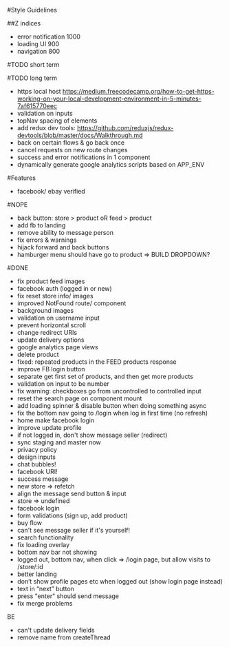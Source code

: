 #Style Guidelines

##Z indices

- error notification 1000
- loading UI 900
- navigation 800

#TODO short term

#TODO long term

- https local host https://medium.freecodecamp.org/how-to-get-https-working-on-your-local-development-environment-in-5-minutes-7af615770eec
- validation on inputs
- topNav spacing of elements
- add redux dev tools: https://github.com/reduxjs/redux-devtools/blob/master/docs/Walkthrough.md
- back on certain flows & go back once
- cancel requests on new route changes
- success and error notifications in 1 component
- dynamically generate google analytics scripts based on APP_ENV

#Features

- facebook/ ebay verified

#NOPE

- back button: store > product oR feed > product
- add fb to landing
- remove ability to message person
- fix errors & warnings
- hijack forward and back buttons
- hamburger menu should have go to product => BUILD DROPDOWN?

#DONE

- fix product feed images
- facebook auth (logged in or new)
- fix reset store info/ images
- improved NotFound route/ component
- background images
- validation on username input
- prevent horizontal scroll
- change redirect URIs
- update delivery options
- google analytics page views
- delete product
- fixed: repeated products in the FEED products response
- improve FB login button
- separate get first set of products, and then get more products
- validation on input to be number
- fix warning: checkboxes go from uncontrolled to controlled input
- reset the search page on component mount
- add loading spinner & disable button when doing something async
- fix the bottom nav going to /login when log in first time (no refresh)
- home make facebook login
- improve update profile
- if not logged in, don't show message seller (redirect)
- sync staging and master now
- privacy policy
- design inputs
- chat bubbles!
- facebook URI!
- success message
- new store => refetch
- align the message send button & input
- store => undefined
- facebook login
- form validations (sign up, add product)
- buy flow
- can't see message seller if it's yourself!
- search functionality
- fix loading overlay
- bottom nav bar not showing
- logged out, bottom nav, when click => /login page, but allow visits to /store/:id
- better landing
- don’t show profile pages etc when logged out (show login page instead)
- text in “next” button
- press "enter" should send message
- fix merge problems

BE

- can't update delivery fields
- remove name from createThread
